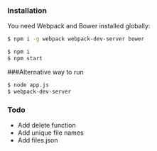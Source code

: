 ### Installation

You need Webpack and Bower installed globally:

```sh
$ npm i -g webpack webpack-dev-server bower
```

```sh
$ npm i
$ npm start
```
###Alternative way to run
```sh
$ node app.js
$ webpack-dev-server
```

### Todo
- Add delete function
- Add unique file names
- Add files.json